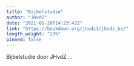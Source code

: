 ```yaml
---
title: "Bijbelstudie"
author: "JHvdZ"
date: "2021-01-20T14:23:42Z"
link: "https://bookdown.org/jhvdz1/jhvdz_bs/"
length_weight: "23%"
pinned: false
---
```


Bijbelstudie door JHvdZ ...

